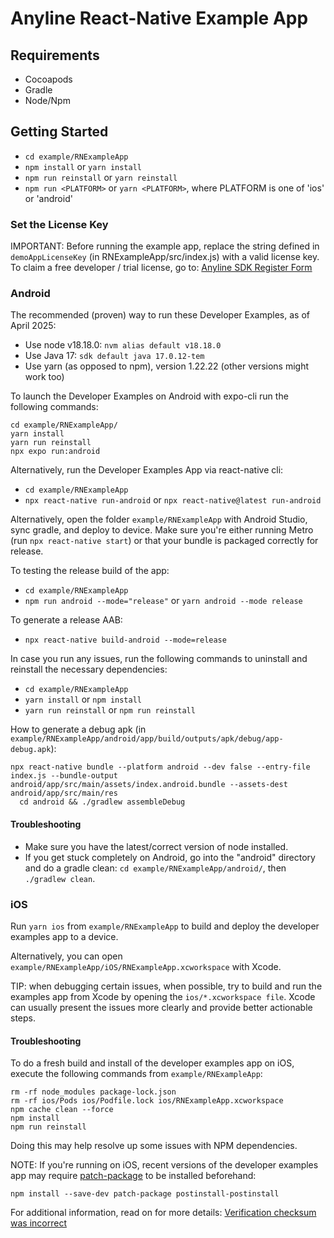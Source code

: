 # Anyline React-Native Example App

## Requirements

- Cocoapods
- Gradle
- Node/Npm

## Getting Started

- `cd example/RNExampleApp`
- `npm install` or `yarn install`
- `npm run reinstall` or `yarn reinstall`
- `npm run <PLATFORM>` or `yarn <PLATFORM>`, where PLATFORM is one of 'ios' or 'android'

### Set the License Key

IMPORTANT: Before running the example app, replace the string defined in `demoAppLicenseKey` (in RNExampleApp/src/index.js) with a valid license key. To claim a free developer / trial license, go to: [Anyline SDK Register Form](https://anyline.com/free-demos/)

### Android

The recommended (proven) way to run these Developer Examples, as of April 2025:
- Use node v18.18.0: `nvm alias default v18.18.0`
- Use Java 17: `sdk default java 17.0.12-tem`
- Use yarn (as opposed to npm), version 1.22.22 (other versions might work too)

To launch the Developer Examples on Android with expo-cli run the following commands:
```shell
cd example/RNExampleApp/
yarn install
yarn run reinstall
npx expo run:android
```

Alternatively, run the Developer Examples App via react-native cli:

* `cd example/RNExampleApp`
* `npx react-native run-android` or `npx react-native@latest run-android`

Alternatively, open the folder `example/RNExampleApp` with Android Studio, sync gradle, and deploy to device. Make sure you're either running Metro (run `npx react-native start`) or that your bundle is packaged correctly for release.

To testing the release build of the app:

* `cd example/RNExampleApp`
* `npm run android --mode="release"` or `yarn android --mode release`

To generate a release AAB:

* `npx react-native build-android --mode=release`

In case you run any issues, run the following commands to uninstall and reinstall the necessary dependencies:

* `cd example/RNExampleApp`
* `yarn install` or `npm install`
* `yarn run reinstall` or `npm run reinstall`

How to generate a debug apk (in `example/RNExampleApp/android/app/build/outputs/apk/debug/app-debug.apk`):

```shell
npx react-native bundle --platform android --dev false --entry-file index.js --bundle-output android/app/src/main/assets/index.android.bundle --assets-dest android/app/src/main/res
  cd android && ./gradlew assembleDebug
```


#### Troubleshooting

* Make sure you have the latest/correct version of node installed.
* If you get stuck completely on Android, go into the "android" directory and do a gradle clean: `cd example/RNExampleApp/android/`, then `./gradlew clean`.

### iOS

Run `yarn ios` from `example/RNExampleApp` to build and deploy the developer examples app to a device.

Alternatively, you can open `example/RNExampleApp/iOS/RNExampleApp.xcworkspace` with Xcode.

TIP: when debugging certain issues, when possible, try to build and run the examples app from Xcode by opening the `ios/*.xcworkspace file`. Xcode can usually present the issues more clearly and provide better actionable steps.


#### Troubleshooting

To do a fresh build and install of the developer examples app on iOS, execute the following commands from `example/RNExampleApp`:

```
rm -rf node_modules package-lock.json
rm -rf ios/Pods ios/Podfile.lock ios/RNExampleApp.xcworkspace
npm cache clean --force
npm install
npm run reinstall
```

Doing this may help resolve up some issues with NPM dependencies.


NOTE: If you're running on iOS, recent versions of the developer examples app may require [patch-package](https://github.com/ds300/patch-package) to be installed beforehand:

```
npm install --save-dev patch-package postinstall-postinstall
```

For additional information, read on for more details: [Verification checksum was incorrect](https://github.com/boostorg/boost/issues/843)